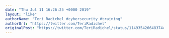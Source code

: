 ```yaml
---
date: "Thu Jul 11 16:26:25 +0000 2019"
layout: "like"
authorName: "Teri Radichel #cybersecurity #training"
authorUrl: "https://twitter.com/TeriRadichel"
originalPost: "https://twitter.com/TeriRadichel/status/1149354266483744773"
---
```

